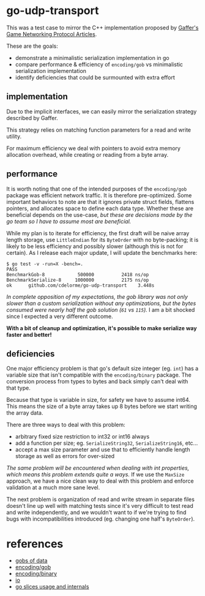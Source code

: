 
# go-udp-transport

This was a test case to mirror the C++ implementation proposed by [Gaffer's Game Networking Protocol Articles](http://gafferongames.com/2016/05/10/building-a-game-network-protocol/).

These are the goals:

- demonstrate a minimalistic serialization implementation in go
- compare performance & efficiency of `encoding/gob` vs minimalistic serialization implementation
- identify deficiencies that could be surmounted with extra effort


## implementation

Due to the implicit interfaces, we can easily mirror the serialization strategy described by Gaffer.

This strategy relies on matching function parameters for a read and write utility.

For maximum efficiency we deal with pointers to avoid extra memory allocation overhead, while creating or reading from a byte array.


## performance

It is worth noting that one of the intended purposes of the `encoding/gob` package was efficient network traffic.  It is therefore pre-optimized.  Some important behaviors to note are that it ignores private struct fields, flattens pointers, and allocates space to define each data type.  Whether these are beneficial depends on the use-case, _but these are decisions made by the go team so I have to assume most are beneficial._

While my plan is to iterate for efficiency, the first draft will be naive array length storage, use `LittleEndian` for its `ByteOrder` with no byte-packing; it is likely to be less efficiency and possibly slower (although this is not for certain).  As I release each major update, I will update the benchmarks here:

	$ go test -v -run=X -bench=.
	PASS
	BenchmarkGob-8      	  500000	      2418 ns/op
	BenchmarkSerialize-8	 1000000	      2175 ns/op
	ok  	github.com/cdelorme/go-udp-transport	3.448s

_In complete opposition of my expectations, the gob library was not only slower than a custom serialization without any optimizations, but the bytes consumed were nearly half the gob solution (`61` vs `115`)._  I am a bit shocked since I expected a very different outcome.

**With a bit of cleanup and optimization, it's possible to make serialize way faster and better!**


## deficiencies

One major efficiency problem is that go's default size integer (eg. `int`) has a variable size that isn't compatible with the `encoding/binary` package.  The conversion process from types to bytes and back simply can't deal with that type.

Because that type is variable in size, for safety we have to assume int64.  This means the size of a byte array takes up 8 bytes before we start writing the array data.

There are three ways to deal with this problem:

- arbitrary fixed size restriction to int32 or int16 always
- add a function per size; eg. `SerializeString32`, `SerializeString16`, etc...
- accept a max size parameter and use that to efficiently handle length storage as well as errors for over-sized

_The same problem will be encountered when dealing with int properties, which means this problem extends quite a ways._  If we use the `MaxSize` approach, we have a nice clean way to deal with this problem and enforce validation at a much more sane level.

The next problem is organization of read and write stream in separate files doesn't line up well with matching tests since it's very difficult to test read and write independently, and we wouldn't want to if we're trying to find bugs with incompatibilities introduced (eg. changing one half's `ByteOrder`).


# references

- [gobs of data](https://blog.golang.org/gobs-of-data)
- [encoding/gob](https://golang.org/pkg/encoding/gob/)
- [encoding/binary](https://golang.org/pkg/encoding/binary/)
- [io](https://golang.org/pkg/io/)
- [go slices usage and internals](https://blog.golang.org/go-slices-usage-and-internals)
